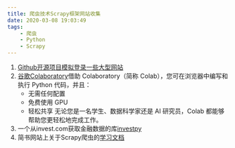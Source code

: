 ```yaml
---
title: 爬虫技术Scrapy框架网站收集
date: 2020-03-08 19:03:49
tags: 
    - 爬虫
    - Python
    - Scrapy
---
```


1. [Github开源项目模拟登录一些大型网站](https://github.com/Kr1s77/awesome-python-login-model)
2. [谷歌Colaboratory](https://colab.research.google.com/notebooks/intro.ipynb#scrollTo=5fCEDCU_qrC0)借助 Colaboratory（简称 Colab），您可在浏览器中编写和执行 Python 代码，并且：
   * 无需任何配置
   * 免费使用 GPU
   * 轻松共享
  无论您是一名学生、数据科学家还是 AI 研究员，Colab 都能够帮助您更轻松地完成工作。
3. 一个从invest.com获取金融数据的库[investpy](https：//investpy.readthedocs.io/index.html)
4. 简书网站上关于Scrapy爬虫的[学习文档](https://www.jianshu.com/p/43029ea38251)